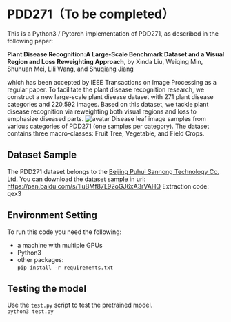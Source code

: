 # PDD271（To be completed）
This is a Python3 / Pytorch implementation of PDD271, as described in the following paper:

**Plant Disease Recognition:A Large-Scale Benchmark Dataset and a Visual Region and Loss Reweighting Approach**, by
Xinda Liu, Weiqing Min, Shuhuan Mei, Lili Wang, and Shuqiang Jiang

which has been accepted by IEEE Transactions on Image Processing as a regular paper.
To facilitate the plant disease recognition research, we construct a new large-scale plant disease dataset with 271 plant disease
categories and 220,592 images. Based on this dataset, we tackle plant disease recognition via reweighting both visual regions
and loss to emphasize diseased parts.
![avatar](https://github.com/liuxindazz/PDD271/raw/main/datasetShow.png)
Disease leaf image samples from various categories of PDD271 (one samples per category). The dataset contains three macro-classes:
Fruit Tree, Vegetable, and Field Crops.

## Dataset Sample
The PDD271 dataset belongs to the [Beijing Puhui Sannong Technology Co. Ltd.](https://www.aiphsn.com/)
You can download the dataset sample in 
url: https://pan.baidu.com/s/1IuBMf87L92oGJ6xA3rVAHQ 
Extraction code: qex3 


## Environment Setting

To run this code you need the following: 
+ a machine with multiple GPUs
+ Python3
+ other packages:   
`pip install -r requirements.txt`

## Testing the model

Use the `test.py` script to test the pretrained model.    
  `python3 test.py`
